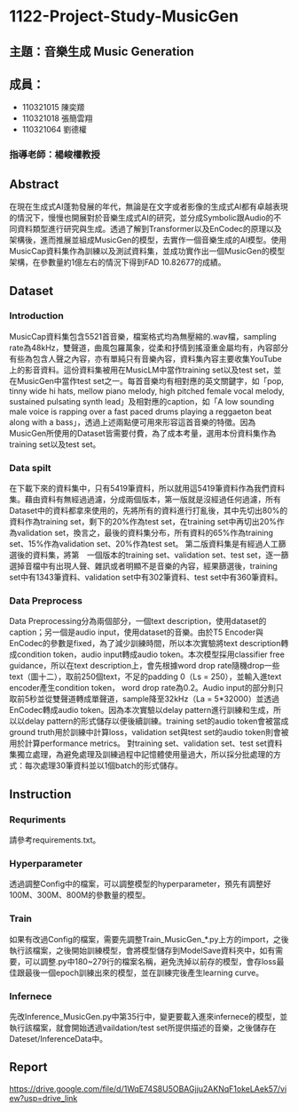 # 1122-Project-Study-MusicGen

## 主題：音樂生成 Music Generation

## 成員：
- 110321015 陳奕羱
- 110321018 張簡雲翔
- 110321064 劉德權

### 指導老師：楊峻權教授

## Abstract
在現在生成式AI蓬勃發展的年代，無論是在文字或者影像的生成式AI都有卓越表現的情況下，慢慢也開展對於音樂生成式AI的研究，並分成Symbolic跟Audio的不同資料類型進行研究與生成。透過了解到Transformer以及EnCodec的原理以及架構後，進而推展並組成MusicGen的模型，去實作一個音樂生成的AI模型。使用MusicCap資料集作為訓練以及測試資料集，並成功實作出一個MusicGen的模型架構，在參數量約1億左右的情況下得到FAD 10.82677的成績。

## Dataset
### Introduction
MusicCap資料集包含5521首音樂，檔案格式均為無壓縮的.wav檔，sampling rate為48kHz，雙聲道，曲風包羅萬象，從柔和抒情到搖滾重金屬均有，內容部分有些為包含人聲之內容，亦有單純只有音樂內容，資料集內容主要收集YouTube上的影音資料。這份資料集被用在MusicLM中當作training set以及test set，並在MusicGen中當作test  set之一。每首音樂均有相對應的英文關鍵字，如「pop, tinny wide hi hats, mellow piano melody, high pitched female vocal melody, sustained pulsating synth lead」及相對應的caption，如「A low sounding male voice is rapping over a fast paced drums playing a reggaeton beat along with a bass」，透過上述兩點便可用來形容這首音樂的特徵。因為MusicGen所使用的Dataset皆需要付費，為了成本考量，選用本份資料集作為training set以及test set。

### Data spilt
在下載下來的資料集中，只有5419筆資料，所以就用這5419筆資料作為我們資料集。藉由資料有無經過過濾，分成兩個版本，第一版就是沒經過任何過濾，所有Dataset中的資料都拿來使用的，先將所有的資料進行打亂後，其中先切出80%的資料作為training set，剩下的20%作為test set，在training set中再切出20%作為validation set，換言之，最後的資料集分布，所有資料的65%作為training set、15%作為validation set、20%作為test set。
第二版資料集是有經過人工篩選後的資料集，將第　一個版本的training set、validation set、test set，逐一篩選掉音檔中有出現人聲、雜訊或者明顯不是音樂的內容，經果篩選後，training set中有1343筆資料、validation set中有302筆資料、test set中有360筆資料。

### Data Preprocess
Data Preprocessing分為兩個部分，一個text description，使用dataset的caption；另一個是audio input，使用dataset的音樂。由於T5 Encoder與EnCodec的參數是fixed，為了減少訓練時間，所以本次實驗將text description轉成condition token，audio input轉成audio token。本次模型採用classifier free guidance，所以在text description上，會先根據word drop rate隨機drop一些text（圖十二），取前250個text，不足的padding 0（Ls = 250），並輸入進text encoder產生condition token， word drop rate為0.2。Audio input的部分則只取前5秒並從雙聲道轉成單聲道，sample降至32kHz（La = 5*32000）並透過EnCodec轉成audio token。因為本次實驗以delay pattern進行訓練和生成，所以以delay pattern的形式儲存以便後續訓練。training set的audio token會被當成ground truth用於訓練中計算loss，validation set與test set的audio token則會被用於計算performance metrics。
對training set、validation set、test set資料集獨立處理，為避免處理及訓練過程中記憶體使用量過大，所以採分批處理的方式：每次處理30筆資料並以1個batch的形式儲存。

## Instruction
### Requriments
請參考requirements.txt。

### Hyperparameter
透過調整Config中的檔案，可以調整模型的hyperparameter，預先有調整好100M、300M、800M的參數量的模型。

### Train
如果有改過Config的檔案，需要先調整Train_MusicGen_*.py上方的import，之後執行該檔案，之後開始訓練模型，會將模型儲存到ModelSave資料夾中，如有需要，可以調整.py中180~279行的檔案名稱，避免洗掉以前存的模型，會存loss最佳跟最後一個epoch訓練出來的模型，並在訓練完後產生learning curve。

### Infernece
先改Inference_MusicGen.py中第35行中，變更要載入進來infernece的模型，並執行該檔案，就會開始透過vaildation/test set所提供描述的音樂，之後儲存在Dateset/InferenceData中。

## Report
https://drive.google.com/file/d/1WqE74S8U5OBAGjju2AKNqF1okeLAek57/view?usp=drive_link
